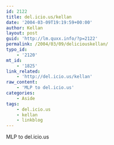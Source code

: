 ```yaml
---
id: 2122
title: del.icio.us/kellan
date: '2004-03-09T19:19:59+00:00'
author: Kellan
layout: post
guid: 'http://lm.quxx.info/?p=2122'
permalink: /2004/03/09/deliciouskellan/
typo_id:
    - '2120'
mt_id:
    - '1825'
link_related:
    - 'http://del.icio.us/kellan'
raw_content:
    - 'MLP to del.icio.us'
categories:
    - Aside
tags:
    - del.icio.us
    - kellan
    - linkblog
---
```


MLP to del.icio.us